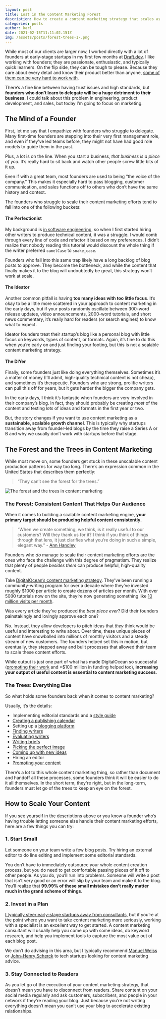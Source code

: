 ```yaml
---
layout: post
title: Lost in the Content Marketing Forest
description: How to create a content marketing strategy that scales as your business grows
categories: posts
author: karl
date: 2021-02-15T11:11:02.151Z
img: /assets/posts/forest-trees-1-.png
---
```

While most of our clients are larger now, I worked directly with a lot of founders at early-stage startups in my first few months at [Draft.dev](http://draft.dev/). I like working with founders; they are passionate, enthusiastic, and typically quick learners. On the flip side, they can be tough to please. Because they care about every detail and know their product better than anyone, [some of them can be very hard to work with](https://www.karllhughes.com/posts/working-at-startup).

There’s a fine line between having trust issues and high standards, but **founders who don’t learn to delegate will be a huge detriment to their business**. I could talk about this problem in engineering, product development, and sales, but today I’m going to focus on marketing.

## The Mind of a Founder
First, let me say that I empathize with founders who struggle to delegate. Many first-time founders are stepping into their very first management role, and even if they’ve led teams before, they might not have had good role models to guide them in the past.

Plus, a lot is on the line. When you start a business, _that business is a piece of you_. It’s really hard to sit back and watch other people screw little bits of it up.

Even if with a great team, most founders are used to being “the voice of the company.” This makes it especially hard to pass blogging, customer communication, and sales functions off to others who don’t have the same history and context.

The founders who struggle to scale their content marketing efforts tend to fall into one of the following buckets:

#### The Perfectionist
My background is [in software engineering](https://www.karllhughes.com/posts/cto-writer), so when I first started hiring other writers to produce technical content, it was a struggle. I would comb through every line of code and refactor it based on my preferences. I didn’t realize that nobody reading this tutorial would discount the whole thing if the writer preferred `camelCase` to `snake_case`.

Founders who fall into this same trap likely have a long backlog of blog posts to approve. They become the bottleneck, and while the content that finally makes it to the blog will undoubtedly be great, this strategy won’t work at scale.

#### The Ideator
Another common pitfall is having **too many ideas with too little focus**. It’s okay to be a little more scattered in your approach to content marketing in the early days, but if your posts randomly oscillate between 300-word release updates, video announcements, 2000-word tutorials, and short news commentary, it’s really hard for readers (or search engines) to know what to expect.

Ideator founders treat their startup’s blog like a personal blog with little focus on keywords, types of content, or formats. Again, it’s fine to do this when you’re early on and just finding your footing, but this is not a scalable content marketing strategy.

#### The DIYer
Finally, some founders just like doing everything themselves. Sometimes it’s a matter of money (I’ll admit, high-quality technical content is not cheap), and sometimes it’s therapeutic. Founders who are strong, prolific writers can pull this off for years, but it gets harder the bigger the company gets.

In the early days, I think it’s fantastic when founders are very involved in their company’s blog. In fact, they should probably be creating *most* of the content and testing lots of ideas and formats in the first year or two.

But, the story changes if you want to use content marketing as a **sustainable, scalable growth channel**. This is typically why startups transition away from founder-led blogs by the time they raise a Series A or B and why we usually don’t work with startups before that stage.

## The Forest and the Trees in Content Marketing
While most move on, some founders get stuck in these unscalable content production patterns for way too long. There’s an expression common in the United States that describes them perfectly:

> “They can’t see the forest for the trees.”

![The forest and the trees in content marketing](https://i.imgur.com/t3YIr6M.png)

### The Forest: Consistent Content That Helps Our Audience
When it comes to building a scalable content marketing engine, **your primary target should be producing helpful content consistently**.

> “When we create something, we think, is it really useful to our customers? Will they thank us for it? I think if you think of things through that lens, it just clarifies what you’re doing in such a simple, elegant way.” - [Ann Handley](https://twitter.com/MarketingProfs)

Founders who _do_ manage to scale their content marketing efforts are the ones who face the challenge with this degree of pragmatism. They realize that plenty of people _besides them_ can produce helpful, high-quality content.

Take [DigitalOcean’s content marketing strategy](https://northcutt.com/managed-service-marketing/digital-ocean-knowledgebase-marketing-strategy/). They’ve been running a community-writing program for over a decade where they’ve invested roughly $1000 per article to create dozens of articles per month. With over 5000 tutorials now on the site, they’re now generating something like [10 million visits per month](https://www.similarweb.com/website/digitalocean.com/).

Was every article they’ve produced the _best piece ever_? Did their founders painstakingly and lovingly approve each one?

No. Instead, they allow developers to pitch ideas that _they_ think would be useful and interesting to write about. Over time, these unique pieces of content have snowballed into millions of monthly visitors and a steady stream of new customers. The founders helped set this in motion, but eventually, they stepped away and built processes that allowed their team to scale these content efforts.

While output is just one part of what has made DigitalOcean so successful ([promoting their work](https://draft.dev/learn/promotion) and >$100 million in funding helped too), **increasing your output of useful content is essential to content marketing success**.

### The Trees: Everything Else
So what holds some founders back when it comes to content marketing?

Usually, it’s the details:

- Implementing editorial standards and a [style guide](https://draft.dev/learn/styleguide)
- [Creating a publishing calendar](https://draft.dev/learn/airtable-publishing-calendar)
- Setting up a [blogging platform](https://draft.dev/learn/startup-blogging-platforms)
- [Finding writers](https://draft.dev/learn/finding-motivating-writers)
- [Evaluating writers](https://draft.dev/learn/technical-writing-rubric)
- [Writing briefs](https://draft.dev/learn/content-plan)
- [Picking the perfect image](https://draft.dev/learn/free-stock-images)
- [Coming up with new ideas](https://draft.dev/learn/startup-blog-ideas)
- Hiring an editor
- [Promoting your content](https://draft.dev/learn/promotion)

There’s a lot to this whole content marketing thing, so rather than document and handoff all these processes, some founders think it will be easier to do it all themselves. In the short term, they're right, but in the long-term, founders must let go of the trees to keep an eye on the forest.

## How to Scale Your Content
If you see yourself in the descriptions above or you know a founder who’s having trouble letting someone else handle their content marketing efforts, here are a few things you can try:

### 1. Start Small
Let someone on your team write a few blog posts. Try hiring an external editor to do line editing and implement some editorial standards.

You don’t have to immediately outsource your whole content creation process, but you do need to get comfortable passing pieces of it off to other people. As you do, you’ll run into problems. Someone will write a post that isn’t very good or an error will slip by your team and make it to the blog. You’ll realize that **99.99% of these small mistakes don’t really matter much in the grand scheme of things**.

### 2. Invest in a Plan
[I typically steer early-stage startups away from consultants](https://www.karllhughes.com/posts/startup-consulting), but if you’re at the point where you want to take content marketing more seriously, working with a specialist is an excellent way to get started. A content marketing consultant will usually help you come up with some ideas, do keyword research, and help you implement tools to capture the most value out of each blog post.

We don’t do advising in this area, but I typically recommend [Manuel Weiss](https://www.linkedin.com/in/manuelweiss1986/) or [John-Henry Scherck](https://www.linkedin.com/in/jhtscherck/) to tech startups looking for content marketing advice.

### 3. Stay Connected to Readers
As you let go of the execution of your content marketing strategy, that doesn’t mean you have to disconnect from readers. Share content on your social media regularly and ask customers, subscribers, and people in your network if they’re reading your blog. Just because you’re not writing everything doesn’t mean you can’t use your blog to accelerate existing relationships.
